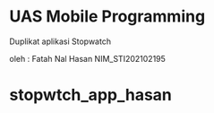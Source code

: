 # UAS Mobile Programming
Duplikat aplikasi Stopwatch 

oleh : Fatah Nal Hasan NIM_STI202102195
# stopwtch_app_hasan
![]()
